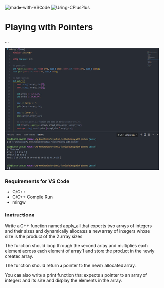![made-with-VSCode](https://img.shields.io/badge/Made%20With-VS%20Code-blue)  ![Using-CPlusPlus](https://img.shields.io/badge/Using-C%2B%2B-ff69b4)

# Playing with Pointers
...

<img src="./assets/screenshot.png"
     alt="Img"
     style="margin-right: 10px; height: 400px;" />

### Requirements for VS Code
* C/C++
* C/C++ Compile Run
* mingw


### Instructions
Write a C++ function named apply_all that expects two arrays of integers and their sizes and
dynamically allocates a new array of integers whose size is the product of the 2 array sizes
  
The function should loop through the second array and multiplies each element across each element of array 1 and store the
product in the newly created array.
  
The function should return a pointer to the newly allocated array.
  
You can also write a print function that expects a pointer to an array of integers and its size and display the
elements in the array.